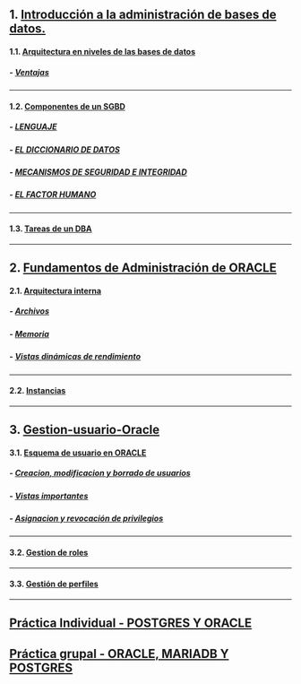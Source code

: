 ## 1. [Introducción a la administración de bases de datos.](https://github.com/PalomaR88/Introduccion_Administracion_BDD/blob/master/Introduccion.md#arquitectura-en-niveles-de-las-bases-de-datos)
#### 1.1. [Arquitectura en niveles de las bases de datos](https://github.com/PalomaR88/Introduccion_Administracion_BDD/blob/master/Introduccion.md#arquitectura-en-niveles-de-las-bases-de-datos)
##### - [Ventajas](https://github.com/PalomaR88/Introduccion_Administracion_BDD/blob/master/Introduccion.md#ventajas)
---------------------------------------------------------------
#### 1.2. [Componentes de un SGBD](https://github.com/PalomaR88/Introduccion_Administracion_BDD/blob/master/Introduccion.md#componentes-de-un-sgbd)
##### - [LENGUAJE](https://github.com/PalomaR88/Introduccion_Administracion_BDD/blob/master/Introduccion.md#lenguaje)
##### - [EL DICCIONARIO DE DATOS](https://github.com/PalomaR88/Introduccion_Administracion_BDD/blob/master/Introduccion.md#el-diccionario-de-datos)
##### - [MECANISMOS DE SEGURIDAD E INTEGRIDAD](https://github.com/PalomaR88/Introduccion_Administracion_BDD/blob/master/Introduccion.md#mecanismos-de-seguridad-e-integridad)
##### - [EL FACTOR HUMANO](https://github.com/PalomaR88/Introduccion_Administracion_BDD/blob/master/Introduccion.md#el-factor-humano)
---------------------------------------------------------------
#### 1.3. [Tareas de un DBA](https://github.com/PalomaR88/Introduccion_Administracion_BDD/blob/master/Introduccion.md#tareas-de-un-dba)
---------------------------------------------------------------
## 2. [Fundamentos de Administración de ORACLE](https://github.com/PalomaR88/Introduccion_Administracion_BDD/blob/master/Fundamentos-de-Administracion-Oracle.md)
#### 2.1. [Arquitectura interna](https://github.com/PalomaR88/Introduccion_Administracion_BDD/blob/master/Fundamentos-de-Administracion-Oracle.md#arquitectura-interna)
##### - [Archivos](https://github.com/PalomaR88/Introduccion_Administracion_BDD/blob/master/Fundamentos-de-Administracion-Oracle.md#archivos)
##### - [Memoria](https://github.com/PalomaR88/Introduccion_Administracion_BDD/blob/master/Fundamentos-de-Administracion-Oracle.md#memoria)
##### - [Vistas dinámicas de rendimiento](https://github.com/PalomaR88/Introduccion_Administracion_BDD/blob/master/Fundamentos-de-Administracion-Oracle.md#vistas-din%C3%A1micas-de-rendimiento)
---------------------------------------------------------------
#### 2.2. [Instancias](https://github.com/PalomaR88/Introduccion_Administracion_BDD/blob/master/Fundamentos-de-Administracion-Oracle.md#instancias)
---------------------------------------------------------------

## 3. [Gestion-usuario-Oracle](https://github.com/PalomaR88/Introduccion_Administracion_BDD/blob/master/Gestion-usuario-Oracle.md)
#### 3.1. [Esquema de usuario en ORACLE](https://github.com/PalomaR88/Introduccion_Administracion_BDD/blob/master/Gestion-usuario-Oracle.md#esquema-de-usuario-en-oracle)
##### - [Creacion, modificacion y borrado de usuarios](https://github.com/PalomaR88/Introduccion_Administracion_BDD/blob/master/Gestion-usuario-Oracle.md#creacion-modificacion-y-borrado-de-usuarios)
##### - [Vistas importantes](https://github.com/PalomaR88/Introduccion_Administracion_BDD/blob/master/Gestion-usuario-Oracle.md#vistas-importantes)
##### - [Asignacion y revocación de privilegios](https://github.com/PalomaR88/Introduccion_Administracion_BDD/blob/master/Gestion-usuario-Oracle.md#asignacion-y-revocaci%C3%B3n-de-privilegios)
---------------------------------------------------------------
#### 3.2. [Gestion de roles](https://github.com/PalomaR88/Introduccion_Administracion_BDD/blob/master/Gestion-usuario-Oracle.md#gestion-de-roles)
---------------------------------------------------------------
#### 3.3. [Gestión de perfiles](https://github.com/PalomaR88/Introduccion_Administracion_BDD/blob/master/Gestion-usuario-Oracle.md#gesti%C3%B3n-de-perfiles)
---------------------------------------------------------------
## [Práctica Individual - POSTGRES Y ORACLE](https://github.com/PalomaR88/Introduccion_Administracion_BDD/blob/master/Practica.md)
## [Práctica grupal - ORACLE, MARIADB Y POSTGRES](https://github.com/PalomaR88/Introduccion_Administracion_BDD/blob/master/Grupal.md)


